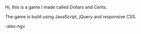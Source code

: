 Hi, this is a game I made called Dollars and Cents.

The game is build using JavaScript, jQuery and responsive CSS.

-alex-ngv
